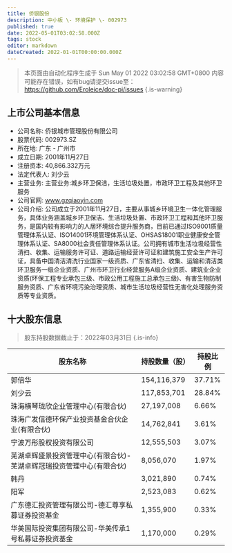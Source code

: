 ```yaml
---
title: 侨银股份
description: 中小板 \- 环境保护 \- 002973
published: true
date: 2022-05-01T03:02:58.000Z
tags: stock
editor: markdown
dateCreated: 2022-01-01T00:00:00.000Z
---
```


> 本页面由自动化程序生成于 Sun May 01 2022 03:02:58 GMT+0800
> 内容可能存在错误，如有bug请提交issue至：https://github.com/Eroleice/doc-pi/issues
{.is-warning}

## 上市公司基本信息
- 公司名称: 侨银城市管理股份有限公司
- 股票代码: 002973.SZ
- 所在地: 广东 - 广州市
- 成立日期: 2001年11月27日
- 注册资本: 40,866.332万元
- 法定代表人: 刘少云
- 主营业务: 主营业务:城乡环卫保洁，生活垃圾处置，市政环卫工程及其他环卫服务
- 公司官网: www.gzqiaoyin.com
- 公司介绍: 公司成立于2001年11月27日，主要从事城乡环境卫生一体化管理服务，具体业务涵盖城乡环卫保洁、生活垃圾处置、市政环卫工程和其他环卫服务，是国内较有影响力的人居环境综合提升服务商，目前已通过ISO9001质量管理体系认证、ISO14001环境管理体系认证、OHSAS18001职业健康安全管理体系认证、SA8000社会责任管理体系认证。公司拥有城市生活垃圾经营性清扫、收集、运输服务许可证、道路运输经营许可证和建筑施工安全生产许可证，具备中国清洁清洗行业国家一级资质、广东省清扫、收集、运输和清洁类环卫服务一级企业资质、广州市环卫行业经营服务A级企业资质、建筑业企业资质(环保工程专业承包三级、市政公用工程施工总承包三级)、有害生物防制服务资质、广东省环境污染治理资质、城市生活垃圾经营性无害化处理服务资质等专业资质。


## 十大股东信息
> 股东持股数据截止于：2022年03月31日
{.is-info}

| 股东名称 | 持股数量（股） | 持股比例 |
| --- | --- | --- |
| 郭倍华 | 154,116,379 | 37.71% |
| 刘少云 | 117,853,701 | 28.84% |
| 珠海横琴珑欣企业管理中心(有限合伙) | 27,197,008 | 6.66% |
| 珠海广发信德环保产业投资基金合伙企业(有限合伙) | 14,762,841 | 3.61% |
| 宁波万彤股权投资有限公司 | 12,555,503 | 3.07% |
| 芜湖卓辉盛景投资管理中心(有限合伙)-芜湖卓辉冠瑞投资管理中心(有限合伙) | 8,056,070 | 1.97% |
| 韩丹 | 3,021,890 | 0.74% |
| 阳军 | 2,523,083 | 0.62% |
| 广东德汇投资管理有限公司-德汇尊享私募证券投资基金 | 1,355,900 | 0.33% |
| 华美国际投资集团有限公司-华美传承1号私募证券投资基金 | 1,170,000 | 0.29% |




